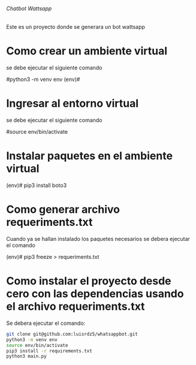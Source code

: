 ###### Chatbot Wattsapp 


Este es un proyecto donde se generara un bot wattsapp 


# Como crear un ambiente virtual 

se debe ejecutar el siguiente comando 

#python3 -m venv env
(env)#



# Ingresar al entorno virtual 

se debe ejecutar el siguiente comando 

#source env/bin/activate


# Instalar paquetes en el ambiente virtual 

(env)# pip3 install boto3


# Como generar archivo requeriments.txt 

Cuando ya se hallan instalado los paquetes necesarios se debera ejecutar el comando 

(env)# pip3 freeze > requeriments.txt 


# Como instalar el proyecto desde cero con las dependencias usando el archivo requeriments.txt 

Se debera ejecutar el comando: 


```sh
git clone git@github.com:luisrdz5/whatsappbot.git
python3 -m venv env
source env/bin/activate
pip3 install -r requirements.txt
python3 main.py
```





